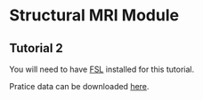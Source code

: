 # Structural MRI Module

## Tutorial 2
You will need to have [FSL](https://fsl.fmrib.ox.ac.uk/fsl/docs/#/install/index) installed for this tutorial.

Pratice data can be downloaded [here](https://zenodo.org/records/16755883).

